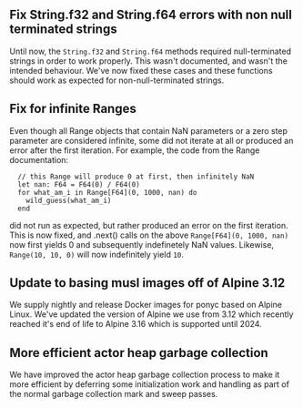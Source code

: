 ## Fix String.f32 and String.f64 errors with non null terminated strings

Until now, the `String.f32` and `String.f64` methods required null-terminated strings in order to work properly. This wasn't documented, and wasn't the intended behaviour. We've now fixed these cases and these functions should work as expected for non-null-terminated strings.

## Fix for infinite Ranges

Even though all Range objects that contain NaN parameters or a zero step parameter are considered infinite, some did not iterate at all or produced an error after the first iteration. For example, the code from the Range documentation: 

```pony
  // this Range will produce 0 at first, then infinitely NaN
  let nan: F64 = F64(0) / F64(0)
  for what_am_i in Range[F64](0, 1000, nan) do
    wild_guess(what_am_i)
  end 
```

did not run as expected, but rather produced an error on the first iteration. This is now fixed, and .next() calls on the above `Range[F64](0, 1000, nan)` now first yields 0 and subsequently indefinetely NaN values. Likewise, `Range(10, 10, 0)` will now indefinitely yield `10`.

## Update to basing musl images off of Alpine 3.12

We supply nightly and release Docker images for ponyc based on Alpine Linux. We've updated the version of Alpine we use from 3.12 which recently reached it's end of life to Alpine 3.16 which is supported until 2024.

## More efficient actor heap garbage collection

We have improved the actor heap garbage collection process
to make it more efficient by deferring some initialization
work and handling as part of the normal garbage collection
mark and sweep passes.

